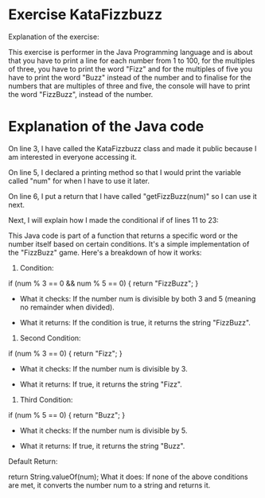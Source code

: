 # Exercise KataFizzbuzz

Explanation of the exercise:

This exercise is performer in the Java Programming language and is about that you have to print a
line for each number from 1 to 100, for the multiples of three, you have to print the word "Fizz"
and for the multiples of five you have to print the word "Buzz" instead of the number and to 
finalise for the numbers that are multiples of three and five, the console will have to print
the word "FizzBuzz", instead of the number.

# Explanation of the Java code

On line 3, I have called the KataFizzbuzz class and made it public because I am interested in 
everyone accessing it.

On line 5, I declared a printing method so that I would print the variable called "num" for when
I have to use it later.

On line 6, I put a return that I have called "getFizzBuzz(num)" so I can use it next.

Next, I will explain how I made the conditional if of lines 11 to 23:

This Java code is part of a function that returns a specific word or the number itself based on certain conditions. It's a simple implementation of the "FizzBuzz" game. Here's a breakdown of how it works:

1. Condition:

if (num % 3 == 0 && num % 5 == 0) {
return "FizzBuzz";
}

* What it checks: If the number num is divisible by both 3 and 5 (meaning no remainder when divided).

* What it returns: If the condition is true, it returns the string "FizzBuzz".

1. Second Condition:

if (num % 3 == 0) {
return "Fizz";
}

* What it checks: If the number num is divisible by 3.

* What it returns: If true, it returns the string "Fizz".

1. Third Condition:

if (num % 5 == 0) {
return "Buzz";
}

* What it checks: If the number num is divisible by 5.

* What it returns: If true, it returns the string "Buzz".

Default Return:

return String.valueOf(num);
What it does: If none of the above conditions are met, it converts the number num to a string and returns it.